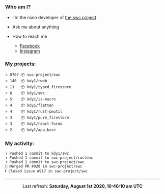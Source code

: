 ### Who am I?

- I’m the main developer of [the swc project](https://github.com/swc-project/swc)

- Ask me about anything

- How to reach me
  - [Facebook](https://www.facebook.com/profile.php?id=100024888122318)
  - [Instagram](https://www.instagram.com/kdy1123/)

### My projects:

```
⭐️ 8707 📦 swc-project/swc
⭐️ 140  📦 kdy1/rweb
⭐️ 11   📦 kdy1/typed_firestore
⭐️ 6    📦 kdy1/swc
⭐️ 5    📦 kdy1/is-macro
⭐️ 4    📦 kdy1/flatten
⭐️ 4    📦 kdy1/rust-pmutil
⭐️ 3    📦 kdy1/pure_firestore
⭐️ 3    📦 kdy1/react-forms
⭐️ 2    📦 kdy1/app_base
```

### My activity:

```
⬆️ Pushed 1 commit to kdy1/swc
⬆️ Pushed 1 commit to swc-project/rustdoc
⬆️ Pushed 1 commit to swc-project/swc
🎉 Merged PR #920 in swc-project/swc
❗️ Closed issue #917 in swc-project/swc
```

------------
<p align="center">Last refresh: <b>Saturday, August 1st 2020, 10:48:10 am UTC</b></p>